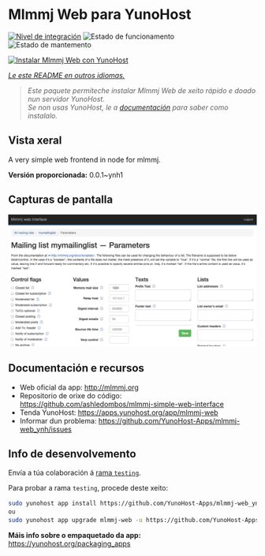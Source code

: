 <!--
NOTA: Este README foi creado automáticamente por <https://github.com/YunoHost/apps/tree/master/tools/readme_generator>
NON debe editarse manualmente.
-->

# Mlmmj Web para YunoHost

[![Nivel de integración](https://dash.yunohost.org/integration/mlmmj-web.svg)](https://ci-apps.yunohost.org/ci/apps/mlmmj-web/) ![Estado de funcionamento](https://ci-apps.yunohost.org/ci/badges/mlmmj-web.status.svg) ![Estado de mantemento](https://ci-apps.yunohost.org/ci/badges/mlmmj-web.maintain.svg)

[![Instalar Mlmmj Web con YunoHost](https://install-app.yunohost.org/install-with-yunohost.svg)](https://install-app.yunohost.org/?app=mlmmj-web)

*[Le este README en outros idiomas.](./ALL_README.md)*

> *Este paquete permíteche instalar Mlmmj Web de xeito rápido e doado nun servidor YunoHost.*  
> *Se non usas YunoHost, le a [documentación](https://yunohost.org/install) para saber como instalalo.*

## Vista xeral

A very simple web frontend in node for mlmmj.

**Versión proporcionada:** 0.0.1~ynh1

## Capturas de pantalla

![Captura de pantalla de Mlmmj Web](./doc/screenshots/screenshot.png)

## Documentación e recursos

- Web oficial da app: <http://mlmmj.org>
- Repositorio de orixe do código: <https://github.com/ashledombos/mlmmj-simple-web-interface>
- Tenda YunoHost: <https://apps.yunohost.org/app/mlmmj-web>
- Informar dun problema: <https://github.com/YunoHost-Apps/mlmmj-web_ynh/issues>

## Info de desenvolvemento

Envía a túa colaboración á [rama `testing`](https://github.com/YunoHost-Apps/mlmmj-web_ynh/tree/testing).

Para probar a rama `testing`, procede deste xeito:

```bash
sudo yunohost app install https://github.com/YunoHost-Apps/mlmmj-web_ynh/tree/testing --debug
ou
sudo yunohost app upgrade mlmmj-web -u https://github.com/YunoHost-Apps/mlmmj-web_ynh/tree/testing --debug
```

**Máis info sobre o empaquetado da app:** <https://yunohost.org/packaging_apps>
